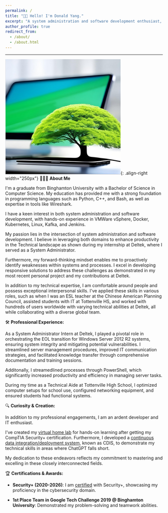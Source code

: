 ```yaml
---
permalink: /
title: "👋🏼 Hello! I'm Donald Yang."
excerpt: "A system administration and software development enthusiast, I believe in leveraging both domains to drive productivity in the IT landscape. "
author_profile: true
redirect_from: 
  - /about/
  - /about.html
---
```


---
![Linux Penguin Wearing a Fedora](/images/NewProfilePic.png){: .align-right width="250px"}
👨🏻‍💻 **About Me**

I'm a graduate from Binghamton University with a Bachelor of Science in Computer Science. My education has provided me with a strong foundation in programming languages such as Python, C++, and Bash, as well as expertise in tools like Wireshark.

I have a keen interest in both system administration and software development, with hands-on experience in VMWare vSphere, Docker, Kubernetes, Linux, Kafka, and Jenkins. 

My passion lies in the intersection of system administration and software development. I believe in leveraging both domains to enhance productivity in the Technical landscape as shown during my internship at Deltek, where I served as a System Administrator.

Furthermore, my forward-thinking mindset enables me to proactively identify weaknesses within systems and processes. I excel in developing responsive solutions to address these challenges as demonstrated in my most recent personal project and my contributions at Deltek.

In addition to my technical expertise, I am comfortable around people and possess exceptional interpersonal skills. I've applied these skills in various roles, such as when I was an ESL teacher at the Chinese American Planning Council, assisted students with IT at Tottenville HS, and worked with hundreds of users worldwide with varying technical abilities at Deltek, all while collaborating with a diverse global team.

🛠️ **Professional Experience:**

As a System Administrator Intern at Deltek, I played a pivotal role in orchestrating the EOL transition for Windows Server 2012 R2 systems, ensuring system integrity and mitigating potential vulnerabilities. I streamlined server management procedures, improved IT communication strategies, and facilitated knowledge transfer through comprehensive documentation and training sessions.

Additonally, I streamedlined processes through PowerShell, which significantly increased productivity and efficiency in managing server tasks.

During my time as a Technical Aide at Tottenville High School, I optimized computer setups for school use, configured networking equipment, and ensured students had functional systems.

🔍 **Curiosity & Creation:** 

In addition to my professional engagements, I am an ardent developer and IT enthusiast. 

I've created my [virtual home lab](https://dyang21.github.io/portfolio/portfolio-2/) for hands-on learning after getting my CompTIA Security+ certification. Furthermore, I developed a [continuous data integration/deployment system](https://github.com/dyang21/Continuous-Data-Integration-System), known as CDIS, to demonstrate my technical skills in areas where ChatGPT falls short.

My dedication to these endeavors reflects my commitment to mastering and excelling in these closely interconnected fields.

🏆 **Certifications & Awards:**

- **Security+ (2020-2026)**: I am [certified](https://www.credly.com/badges/2303fc55-39c7-4af1-a53e-553e16bd6107/linked_in_profile) with Security+, showcasing my proficiency in the cybersecurity domain.
  
- **1st Place Team in Google Tech Challenge 2019 @ Binghamton University**: Demonstrated my problem-solving and teamwork abilities.